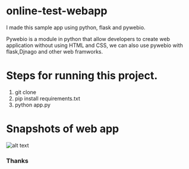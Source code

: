 # online-test-webapp
I made this sample app using python, flask and pywebio. <br>

Pywebio is a module in python that allow developers to create web application without using HTML and CSS, we can also use pywebio with flask,Djnago and other web framworks.

# Steps for running this project.
1. git clone<br>
2. pip install requirements.txt<br>
3. python app.py<br>

# Snapshots of web app

![alt text](https://github.com/kavyanshpandey/online-test-webapp/blob/main/Snapshots/20210417_201343.jpg)
<br>

### Thanks
